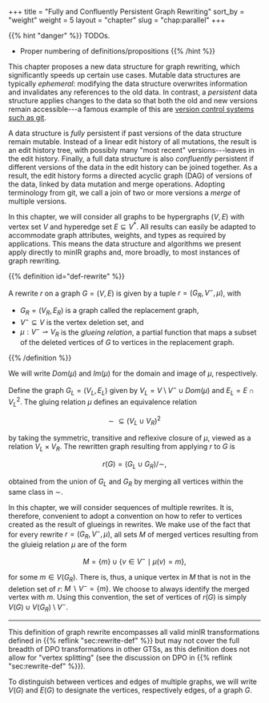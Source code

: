 +++
title = "Fully and Confluently Persistent Graph Rewriting"
sort_by = "weight"
weight = 5
layout = "chapter"
slug = "chap:parallel"
+++

<!-- prettier-ignore-start -->

{{% hint "danger" %}} TODOs.

- Proper numbering of definitions/propositions {{% /hint %}}
<!-- prettier-ignore-end -->

This chapter proposes a new data structure for graph rewriting, which significantly speeds up certain use cases. Mutable data structures are typically _ephemeral_: modifying the data structure overwrites information and invalidates any references to the old data. In contrast, a _persistent_ data structure applies changes to the data so that both the old and new versions remain accessible---a famous example of this are [version control systems such as git](https://martinfowler.com/bliki/VersionControlTools.html).

A data structure is _fully_ persistent if past versions of the data structure remain mutable. Instead of a linear edit history of all mutations, the result is an edit history tree, with possibly many "most recent" versions---leaves in the edit history. Finally, a full data structure is also _confluently_ persistent if different versions of the data in the edit history can be joined together. As a result, the edit history forms a directed acyclic graph (DAG) of versions of the data, linked by data mutation and merge operations. Adopting terminology from git, we call a join of two or more versions a _merge_ of multiple versions.

In this chapter, we will consider all graphs to be hypergraphs $(V, E)$ with vertex set $V$ and hyperedge set $E \subseteq V^\ast$. All results can easily be adapted to accommodate graph attributes, weights, and types as required by applications. This means the data structure and algorithms we present apply directly to minIR graphs and, more broadly, to most instances of graph rewriting.

<!-- prettier-ignore -->
{{% definition id="def-rewrite" %}}

A rewrite $r$ on a graph $G = (V, E)$ is given by a tuple $r = (G_R, V^-, \mu)$, with

- $G_R = (V_R, E_R)$ is a graph called the replacement graph,
- $V^- \subseteq V$ is the vertex deletion set, and
- $\mu: V^- \rightharpoonup V_R$ is the _glueing relation_, a partial function that maps a subset of the deleted vertices of $G$ to vertices in the replacement graph.

<!-- prettier-ignore -->
{{% /definition %}}

We will write $Dom(\mu)$ and $Im(\mu)$ for the domain and image of $\mu$, respectively.

Define the graph $G_L = (V_L, E_L)$ given by $V_L = V \setminus V^- \cup Dom(\mu)$ and $E_L = E \cap V_L^2$. The gluing relation $\mu$ defines an equivalence relation

$$\sim \ \subseteq (V_L \cup V_R)^2$$

by taking the symmetric, transitive and reflexive closure of $\mu$, viewed as a relation $V_L \times V_R$. The rewritten graph resulting from applying $r$ to $G$ is

$$r(G) = (G_L \cup G_R) / \sim,$$

obtained from the union of $G_L$ and $G_R$ by merging all vertices within the same class in $\sim$.

In this chapter, we will consider sequences of multiple rewrites. It is, therefore, convenient to adopt a convention on how to refer to vertices created as the result of glueings in rewrites. We make use of the fact that for every rewrite $r = (G_R, V^-, \mu)$, all sets $M$ of merged vertices resulting from the gluieig relation $\mu$ are of the form

$$M = \{ m \} \cup \{ v \in V^- \mid \mu(v) = m \},$$

for some $m \in V(G_R)$. There is, thus, a unique vertex in $M$ that is not in the deletion set of $r$: $M \smallsetminus V^- = \{ m \}$. We choose to always identify the merged vertex with $m$. Using this convention, the set of vertices of $r(G)$ is simply $V(G) \cup V(G_R) \setminus V^-$.

---

This definition of graph rewrite encompasses all valid minIR transformations defined in {{% reflink "sec:rewrite-def" %}} but may not cover the full breadth of DPO transformations in other GTSs, as this definition does not allow for "vertex splitting" (see the discussion on DPO in {{% reflink "sec:rewrite-def" %}}).

To distinguish between vertices and edges of multiple graphs, we will write $V(G)$ and $E(G)$ to designate the vertices, respectively edges, of a graph $G$.
